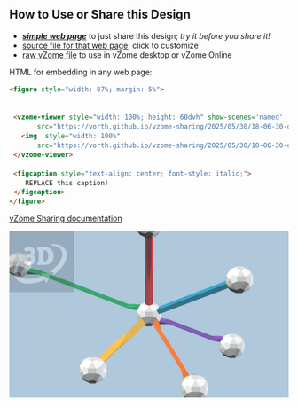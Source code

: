 
## How to Use or Share this Design

 - [***simple web page***](<https://vorth.github.io/vzome-sharing/2025/05/30/18-06-30-online-scenes-test/>) to just share this design; *try it before you share it!*
 - [source file for that web page](<https://github.com/vorth/vzome-sharing/edit/main/2025/05/30/18-06-30-online-scenes-test/index.md>); click to customize
 - [raw vZome file](<https://raw.githubusercontent.com/vorth/vzome-sharing/main/2025/05/30/18-06-30-online-scenes-test/online-scenes-test.vZome>) to use in vZome desktop or vZome Online
 
 HTML for embedding in any web page:
 ```html
<figure style="width: 87%; margin: 5%">
  
  
  <vzome-viewer style="width: 100%; height: 60dvh" show-scenes='named'
        src="https://vorth.github.io/vzome-sharing/2025/05/30/18-06-30-online-scenes-test/online-scenes-test.vZome" >
    <img  style="width: 100%"
        src="https://vorth.github.io/vzome-sharing/2025/05/30/18-06-30-online-scenes-test/online-scenes-test.png" >
  </vzome-viewer>

  <figcaption style="text-align: center; font-style: italic;">
     REPLACE this caption!
  </figcaption>
</figure>

 ```

[vZome Sharing documentation](https://vzome.github.io/vzome/sharing.html#how-it-works)

![Image](<online-scenes-test.png>)

